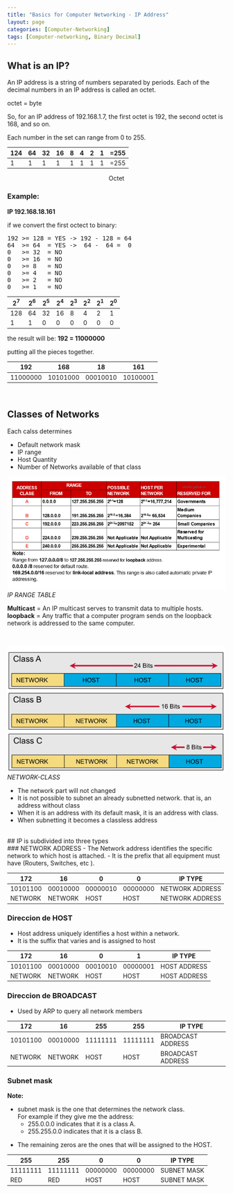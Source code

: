 ```yaml
---
title: "Basics for Computer Networking - IP Address"
layout: page
categories: [Computer-Networking]
tags: [Computer-networking, Binary Decimal]
---
```


## What is an IP?  

An IP address is a string of numbers separated by periods.
Each of the decimal numbers in an IP address is called an octet.

octet = byte 

So, for an IP address of 192.168.1.7, the first octet is 192, 
the second octet is 168, and so on.

Each number in the set can range from 0 to 255. 

  
| 124 | 64  | 32  | 16  | 8   | 4   | 2   | 1   | =255 |
| --- | --- | --- | --- | --- | --- | --- | --- | --- |
| 1   | 1   | 1   | 1   | 1   | 1   | 1   | 1   | =255 |  

<p align = "center"> 
Octet
</p>

  
### Example:  

**IP 192.168.18.161**


if we convert the first octect to binary:

<pre>
192 >= 128 = YES -> 192 - 128 = 64
64  >= 64  = YES ->  64 -  64 =  0  
0   >= 32  = NO  
0   >= 16  = NO  
0   >= 8   = NO
0   >= 4   = NO
0   >= 2   = NO
0   >= 1   = NO
</pre>

| 2<sup>7</sup>| 2<sup>6</sup> | 2<sup>5</sup> | 2<sup>4</sup> | 2<sup>3</sup> | 2<sup>2</sup> | 2<sup>1</sup>| 2<sup>0</sup> |
| --- | --- | --- | --- | --- | --- | --- | --- |
| 128 | 64  | 32  | 16  | 8   | 4   | 2   | 1   |
| 1   | 1   | 0   | 0   | 0   | 0   | 0   | 0   |  

the result will be: **192 = 11000000**


putting all the pieces together.  

| 192 | 168 | 18  | 161 |
| --- | --- | --- | --- |
| 11000000 | 10101000 | 00010010 | 10100001 |

<br />

## Classes of Networks

Each calss determines
- Default network mask
- IP range
- Host Quantity
- Number of Networks available of that class



![](\public\images\post\Basics-for-Computer-Networking-IP\EN-IP-RANGE.png)
*IP RANGE TABLE*


**Multicast** = An IP multicast serves to transmit data to multiple hosts.  
**loopback** =  Any traffic that a computer program sends on the loopback network is addressed to the same computer. 

<br/>



![](\public\images\post\Basics-for-Computer-Networking-IP\NETWORK-CLASS.png)
*NETWORK-CLASS*

- The network part will  not changed
- It is not possible to subnet an already subnetted network. that is, an address without class
- When it is an address with its default mask, it is an address with class.
- When subnetting it becomes a classless address

<br>
## IP is subdivided into three types  

<br>  
### NETWORK ADDRESS
- The Network address identifies the specific network to which host is attached.
- It is the prefix that all equipment must have (Routers, Switches, etc ).

| 172 | 16 | 0 | 0 |IP TYPE|
   | --- | --- | --- | --- | --- |
   | 10101100 | 00010000 | 00000010 | 00000000 |NETWORK ADDRESS
   |NETWORK| NETWORK | HOST | HOST |NETWORK ADDRESS |

### Direccion de HOST  

- Host address uniquely identifies a host within a network.
- It is the suffix that varies and is assigned to host
    

| 172 | 16  | 0   | 1   | IP TYPE |
| --- | --- | --- | --- | --- |
| 10101100 | 00010000 | 00010010 | 00000001 | HOST ADDRESS |
| NETWORK | NETWORK | HOST | HOST | HOST ADDRESS |

### Direccion de BROADCAST

- Used by ARP to query all network members

| 172 | 16  | 255 | 255 | IP TYPE |
| --- | --- | --- | --- | --- |
| 10101100 | 00010000 | 11111111 | 11111111 | BROADCAST ADDRESS|
| NETWORK | NETWORK | HOST | HOST | BROADCAST ADDRESS |  

### Subnet mask
 
 **Note:**
+ subnet mask is the one that determines the network class.  
  For example if they give me the address:  
  * 255.0.0.0 indicates that it is a class A.
  * 255.255.0.0 indicates that it is a class B.

- The remaining zeros are the ones that will be assigned to the HOST.

| 255 | 255 | 0   | 0   | IP TYPE |
| --- | --- | --- | --- | --- |
| 11111111 | 11111111 | 00000000 | 00000000 | SUBNET MASK |
| RED | RED | HOST | HOST | SUBNET MASK |


<br>